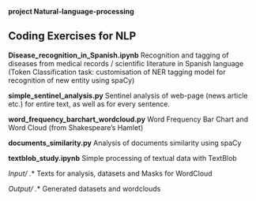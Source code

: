 **project Natural-language-processing**
## Coding Exercises for NLP

**Disease_recognition_in_Spanish.ipynb** Recognition and tagging of diseases from medical records / scientific literature in Spanish language (Token Classification task: customisation of NER tagging model for recognition of new entity using spaCy)

**simple_sentinel_analysis.py**    Sentinel analysis of web-page (news article etc.) for entire text, as well as for every sentence.

**word_frequency_barchart_wordcloud.py**    Word Frequency Bar Chart and Word Cloud (from Shakespeare’s Hamlet)

**documents_similarity.py**    Analysis of documents similarity using spaCy

**textblob_study.ipynb**     Simple processing of textual data with TextBlob


**Input/* .**   Texts for analysis, datasets and Masks for WordCloud 

**Output/* .**   Generated datasets and wordclouds 
